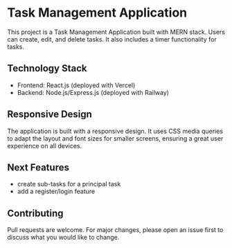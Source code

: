 # Task Management Application

This project is a Task Management Application built with MERN stack. Users can create, edit, and delete tasks. It also includes a timer functionality for tasks.

## Technology Stack

- Frontend: React.js (deployed with Vercel)
- Backend: Node.js/Express.js (deployed with Railway)

## Responsive Design

The application is built with a responsive design. It uses CSS media queries to adapt the layout and font sizes for smaller screens, ensuring a great user experience on all devices.


## Next Features
 * create sub-tasks for a principal task
 * add a register/login feature
 
## Contributing

Pull requests are welcome. For major changes, please open an issue first to discuss what you would like to change.
